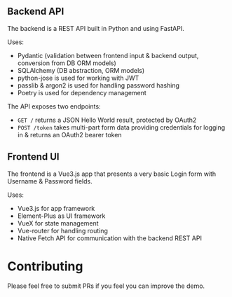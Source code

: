 ## Backend API
The backend is a REST API built in Python and using FastAPI.

Uses: 
- Pydantic (validation between frontend input & backend output, conversion from DB ORM models)
- SQLAlchemy (DB abstraction, ORM models)
- python-jose is used for working with JWT
- passlib & argon2 is used for handling password hashing
- Poetry is used for dependency management

The API exposes two endpoints:
- `GET /` returns a JSON Hello World result, protected by OAuth2
- `POST /token` takes multi-part form data providing credentials for logging in & returns an OAuth2 bearer token

## Frontend UI
The frontend is a Vue3.js app that presents a very basic Login form with Username & Password fields.

Uses:
- Vue3.js for app framework 
- Element-Plus as UI framework
- VueX for state management
- Vue-router for handling routing
- Native Fetch API for communication with the backend REST API

# Contributing
Please feel free to submit PRs if you feel you can improve the demo.
